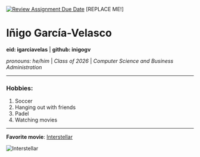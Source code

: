 [![Review Assignment Due Date](https://classroom.github.com/assets/deadline-readme-button-22041afd0340ce965d47ae6ef1cefeee28c7c493a6346c4f15d667ab976d596c.svg)](https://classroom.github.com/a/BpXStGJy)
[REPLACE ME!] 

# Iñigo García-Velasco
**eid: igarciavelas** | **github: inigogv**

*pronouns: he/him* | *Class of 2026* | *Computer Science and Business Administration*

---
### **Hobbies**:
1. Soccer 
2. Hanging out with friends
3. Padel
4. Watching movies

---
**Favorite movie**: [Interstellar](https://www.imdb.com/es-es/title/tt0816692/)

![Interstellar](https://encrypted-tbn0.gstatic.com/images?q=tbn:ANd9GcQE1beX5NmDZEd_vN2gja1SCmN6RW7kMwb_xsx9nHrHseAadgMQIFvIs1V8Hy7aG7flV_Tt2g)
